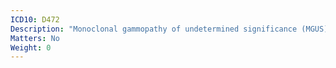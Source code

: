 ```yaml
---
ICD10: D472
Description: "Monoclonal gammopathy of undetermined significance (MGUS)"
Matters: No
Weight: 0
---
```

